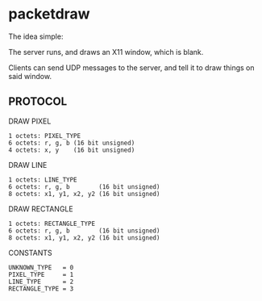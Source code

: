# packetdraw

The idea simple:

The server runs, and draws an X11 window, which is blank.

Clients can send UDP messages to the server, and tell it to draw things on said
window.

## PROTOCOL

DRAW PIXEL

    1 octets: PIXEL_TYPE
    6 octets: r, g, b (16 bit unsigned)
    4 octets: x, y    (16 bit unsigned)

DRAW LINE

    1 octets: LINE_TYPE
    6 octets: r, g, b        (16 bit unsigned)
    8 octets: x1, y1, x2, y2 (16 bit unsigned)

DRAW RECTANGLE

    1 octets: RECTANGLE_TYPE
    6 octets: r, g, b        (16 bit unsigned)
    8 octets: x1, y1, x2, y2 (16 bit unsigned)

CONSTANTS

    UNKNOWN_TYPE   = 0
    PIXEL_TYPE     = 1
    LINE_TYPE      = 2
    RECTANGLE_TYPE = 3

